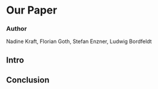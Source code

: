# Our Paper

### Author
Nadine Kraft, Florian Goth, Stefan Enzner, Ludwig Bordfeldt
## Intro

## Conclusion


